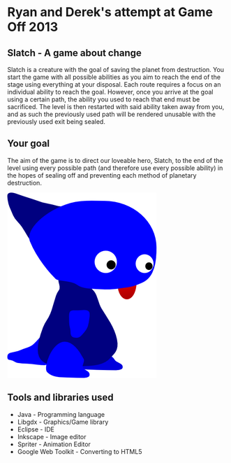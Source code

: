 Ryan and Derek's attempt at Game Off 2013
=========================================

Slatch - A game about change
----------------------------

Slatch is a creature with the goal of saving the planet from destruction. 
You start the game with all possible abilities as you aim to reach the end of the stage using everything at your disposal.
Each route requires a focus on an individual ability to reach the goal. However, once you arrive at the goal using a certain path, the ability you used to reach that end must be sacrificed.
The level is then restarted with said ability taken away from you, and as such the previously used path will be rendered unusable with the previously used exit being sealed.

Your goal
---------

The aim of the game is to direct our loveable hero, Slatch, to the end of the level using every possible path (and therefore use every possible ability) in the hopes of sealing off and preventing each method of planetary destruction.

![cute](https://github.com/TheDerek/game-off-2013/blob/master/assests/slatch.png?raw=true)

Tools and libraries used
------------------------

* Java - Programming language
* Libgdx - Graphics/Game library
* Eclipse - IDE
* Inkscape - Image editor
* Spriter - Animation Editor
* Google Web Toolkit - Converting to HTML5
